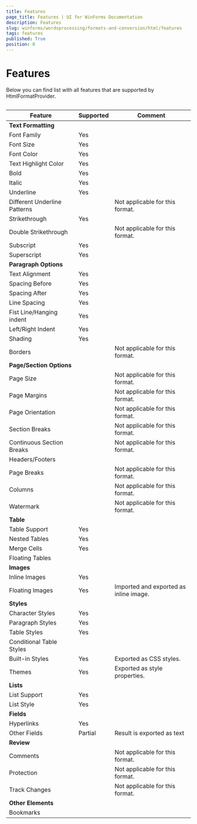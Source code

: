 ```yaml
---
title: Features
page_title: Features | UI for WinForms Documentation
description: Features
slug: winforms/wordsprocessing/formats-and-conversion/html/features
tags: features
published: True
position: 0
---
```


# Features

Below you can find list with all features that are supported by HtmlFormatProvider.

## 

| Feature | Supported | Comment |
| ------ | ------ | ------ |
| __Text Formatting__ |||
|Font Family|Yes||
|Font Size|Yes||
|Font Color|Yes||
|Text Highlight Color|Yes||
|Bold|Yes||
|Italic|Yes||
|Underline|Yes||
|Different Underline Patterns||Not applicable for this format.|
|Strikethrough|Yes||
|Double Strikethrough||Not applicable for this format.|
|Subscript|Yes||
|Superscript|Yes||
| __Paragraph Options__ |||
|Text Alignment|Yes||
|Spacing Before|Yes||
|Spacing After|Yes||
|Line Spacing|Yes||
|Fist Line/Hanging indent|Yes||
|Left/Right Indent|Yes||
|Shading|Yes||
|Borders||Not applicable for this format.|
| __Page/Section Options__ |||
|Page Size||Not applicable for this format.|
|Page Margins||Not applicable for this format.|
|Page Orientation||Not applicable for this format.|
|Section Breaks||Not applicable for this format.|
|Continuous Section Breaks||Not applicable for this format.|
|Headers/Footers|||
|Page Breaks||Not applicable for this format.|
|Columns||Not applicable for this format.|
|Watermark||Not applicable for this format.|
| __Table__ |||
|Table Support|Yes||
|Nested Tables|Yes||
|Merge Cells|Yes||
|Floating Tables|||
| __Images__ |||
|Inline Images|Yes||
|Floating Images|Yes|Imported and exported as inline image.|
| __Styles__ |||
|Character Styles|Yes||
|Paragraph Styles|Yes||
|Table Styles|Yes||
|Conditional Table Styles|||
|Built-in Styles|Yes|Exported as CSS styles.|
|Themes|Yes|Exported as style properties.|
| __Lists__ |||
|List Support|Yes||
|List Style|Yes||
| __Fields__ |||
|Hyperlinks|Yes||
|Other Fields|Partial|Result is exported as text|
| __Review__ |||
|Comments||Not applicable for this format.|
|Protection||Not applicable for this format.|
|Track Changes||Not applicable for this format.|
| __Other Elements__ |||
|Bookmarks|||
